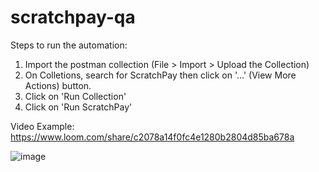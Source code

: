 # scratchpay-qa

Steps to run the automation:

1. Import the postman collection (File > Import > Upload the Collection)
2. On Colletions, search for ScratchPay then click on '...' (View More Actions) button.
3. Click on 'Run Collection'
4. Click on 'Run ScratchPay'

Video Example: https://www.loom.com/share/c2078a14f0fc4e1280b2804d85ba678a

![image](https://user-images.githubusercontent.com/26604663/174532456-299acdf8-0566-49b2-add8-297871e1d0a5.png)
